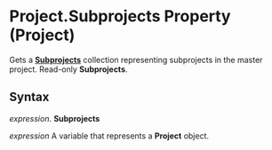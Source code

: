 
# Project.Subprojects Property (Project)

Gets a  **[Subprojects](1a3b0d18-6464-a4f2-479f-710e19faffa8.md)** collection representing subprojects in the master project. Read-only **Subprojects**.


## Syntax

 _expression_. **Subprojects**

 _expression_ A variable that represents a **Project** object.

